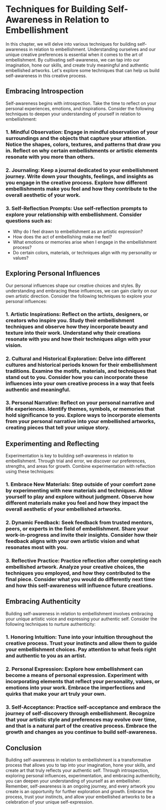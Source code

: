 Techniques for Building Self-Awareness in Relation to Embellishment
==============================================================================

In this chapter, we will delve into various techniques for building self-awareness in relation to embellishment. Understanding ourselves and our unique creative preferences is essential when it comes to the art of embellishment. By cultivating self-awareness, we can tap into our imagination, hone our skills, and create truly meaningful and authentic embellished artworks. Let's explore some techniques that can help us build self-awareness in this creative process.

Embracing Introspection
-----------------------

Self-awareness begins with introspection. Take the time to reflect on your personal experiences, emotions, and inspirations. Consider the following techniques to deepen your understanding of yourself in relation to embellishment:

### 1. **Mindful Observation**: Engage in mindful observation of your surroundings and the objects that capture your attention. Notice the shapes, colors, textures, and patterns that draw you in. Reflect on why certain embellishments or artistic elements resonate with you more than others.

### 2. **Journaling**: Keep a journal dedicated to your embellishment journey. Write down your thoughts, feelings, and insights as you engage in the creative process. Explore how different embellishments make you feel and how they contribute to the overall aesthetic of your work.

### 3. **Self-Reflection Prompts**: Use self-reflection prompts to explore your relationship with embellishment. Consider questions such as:

* Why do I feel drawn to embellishment as an artistic expression?
* How does the act of embellishing make me feel?
* What emotions or memories arise when I engage in the embellishment process?
* Do certain colors, materials, or techniques align with my personality or values?

Exploring Personal Influences
-----------------------------

Our personal influences shape our creative choices and styles. By understanding and embracing these influences, we can gain clarity on our own artistic direction. Consider the following techniques to explore your personal influences:

### 1. **Artistic Inspirations**: Reflect on the artists, designers, or creators who inspire you. Study their embellishment techniques and observe how they incorporate beauty and texture into their work. Understand why their creations resonate with you and how their techniques align with your vision.

### 2. **Cultural and Historical Exploration**: Delve into different cultures and historical periods known for their embellishment traditions. Examine the motifs, materials, and techniques that stand out to you. Consider how you can incorporate these influences into your own creative process in a way that feels authentic and meaningful.

### 3. **Personal Narrative**: Reflect on your personal narrative and life experiences. Identify themes, symbols, or memories that hold significance to you. Explore ways to incorporate elements from your personal narrative into your embellished artworks, creating pieces that tell your unique story.

Experimenting and Reflecting
----------------------------

Experimentation is key to building self-awareness in relation to embellishment. Through trial and error, we discover our preferences, strengths, and areas for growth. Combine experimentation with reflection using these techniques:

### 1. **Embrace New Materials**: Step outside of your comfort zone by experimenting with new materials and techniques. Allow yourself to play and explore without judgment. Observe how different materials make you feel and how they impact the overall aesthetic of your embellished artworks.

### 2. **Dynamic Feedback**: Seek feedback from trusted mentors, peers, or experts in the field of embellishment. Share your work-in-progress and invite their insights. Consider how their feedback aligns with your own artistic vision and what resonates most with you.

### 3. **Reflective Practice**: Practice reflection after completing each embellished artwork. Analyze your creative choices, the techniques you employed, and how they contributed to the final piece. Consider what you would do differently next time and how this self-awareness will influence future creations.

Embracing Authenticity
----------------------

Building self-awareness in relation to embellishment involves embracing your unique artistic voice and expressing your authentic self. Consider the following techniques to nurture authenticity:

### 1. **Honoring Intuition**: Tune into your intuition throughout the creative process. Trust your instincts and allow them to guide your embellishment choices. Pay attention to what feels right and authentic to you as an artist.

### 2. **Personal Expression**: Explore how embellishment can become a means of personal expression. Experiment with incorporating elements that reflect your personality, values, or emotions into your work. Embrace the imperfections and quirks that make your art truly your own.

### 3. **Self-Acceptance**: Practice self-acceptance and embrace the journey of self-discovery through embellishment. Recognize that your artistic style and preferences may evolve over time, and that is a natural part of the creative process. Embrace the growth and changes as you continue to build self-awareness.

Conclusion
----------

Building self-awareness in relation to embellishment is a transformative process that allows you to tap into your imagination, hone your skills, and create art that truly reflects your authentic self. Through introspection, exploring personal influences, experimentation, and embracing authenticity, you can deepen your understanding of yourself as an embellisher. Remember, self-awareness is an ongoing journey, and every artwork you create is an opportunity for further exploration and growth. Embrace the process, trust your instincts, and allow your embellished artworks to be a celebration of your unique self-expression.

